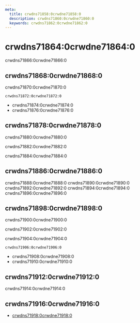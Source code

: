 ```yaml
---
meta:
  title: crwdns71858:0crwdne71858:0
  description: crwdns71860:0crwdne71860:0
  keywords: crwdns71862:0crwdne71862:0
---
```


# crwdns71864:0crwdne71864:0
crwdns71866:0crwdne71866:0

<entry-ad />

## crwdns71868:0crwdne71868:0
crwdns71870:0crwdne71870:0

`crwdns71872:0crwdne71872:0`
- crwdns71874:0crwdne71874:0
- crwdns71876:0crwdne71876:0


## crwdns71878:0crwdne71878:0
crwdns71880:0crwdne71880:0

  crwdns71882:0crwdne71882:0

  crwdns71884:0crwdne71884:0

## crwdns71886:0crwdne71886:0
crwdns71888:0crwdne71888:0
<alert type="success">crwdns71890:0crwdne71890:0</alert>
<alert type="info">crwdns71892:0crwdne71892:0</alert>
<alert type="warning">crwdns71894:0crwdne71894:0</alert>
<alert type="error">crwdns71896:0crwdne71896:0</alert>

## crwdns71898:0crwdne71898:0
crwdns71900:0crwdne71900:0

  crwdns71902:0crwdne71902:0

  crwdns71904:0crwdne71904:0

  `crwdns71906:0crwdne71906:0`
  - crwdns71908:0crwdne71908:0
  - crwdns71910:0crwdne71910:0

## crwdns71912:0crwdne71912:0
crwdns71914:0crwdne71914:0

## crwdns71916:0crwdne71916:0
  - [crwdns71918:0crwdne71918:0]()

<endmatter />
